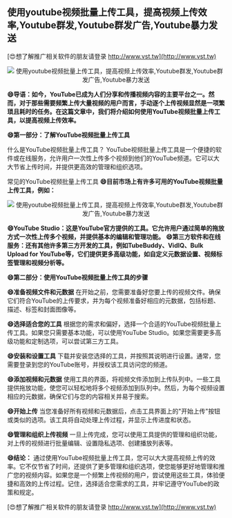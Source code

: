 ## **使用youtube视频批量上传工具，提高视频上传效率,Youtube群发,Youtube群发广告,Youtube暴力发送**

[😍想了解推广相关软件的朋友请登录 http://www.vst.tw](http://www.vst.tw)

 <center><img src="https://vst.tw/MP4/tuiguang/png/3.png" alt="使用youtube视频批量上传工具，提高视频上传效率,Youtube群发,Youtube群发广告,Youtube暴力发送"></center>

**😄导语：如今，YouTube已成为人们分享和传播视频内容的主要平台之一。然而，对于那些需要频繁上传大量视频的用户而言，手动逐个上传视频显然是一项繁琐且耗时的任务。在这篇文章中，我们将介绍如何使用YouTube视频批量上传工具，以提高视频上传效率。**

**😄第一部分：了解YouTube视频批量上传工具**

什么是YouTube视频批量上传工具？
YouTube视频批量上传工具是一个便捷的软件或在线服务，允许用户一次性上传多个视频到他们的YouTube频道。它可以大大节省上传时间，并提供更高效的管理和组织选项。

常见的YouTube视频批量上传工具
**😄目前市场上有许多可用的YouTube视频批量上传工具，例如：**

 <center><img src="https://vst.tw/MP4/tuiguang/png/1.png" alt="使用youtube视频批量上传工具，提高视频上传效率,Youtube群发,Youtube群发广告,Youtube暴力发送"></center>

**😄YouTube Studio：这是YouTube官方提供的工具。它允许用户通过简单的拖放方式一次性上传多个视频，并提供基本的编辑和管理功能。**
**😄第三方软件和在线服务：还有其他许多第三方开发的工具，例如TubeBuddy、VidIQ、Bulk Upload for YouTube等，它们提供更多高级功能，如自定义元数据设置、视频标签管理和视频分析等。**

**😄第二部分：使用YouTube视频批量上传工具的步骤**

**😄准备视频文件和元数据**
在开始之前，您需要准备好您要上传的视频文件。确保它们符合YouTube的上传要求，并为每个视频准备好相应的元数据，包括标题、描述、标签和封面图像等。

**😄选择适合您的工具**
根据您的需求和偏好，选择一个合适的YouTube视频批量上传工具。如果您只需要基本功能，可以使用YouTube Studio。如果您需要更多高级功能和定制选项，可以尝试第三方工具。

**😄安装和设置工具**
下载并安装您选择的工具，并按照其说明进行设置。通常，您需要登录到您的YouTube账号，并授权该工具访问您的频道。

**😄添加视频和元数据**
使用工具的界面，将视频文件添加到上传队列中。一些工具提供拖放功能，使您可以轻松地将多个视频添加到队列中。然后，为每个视频设置相应的元数据，确保它们与您的内容相关并易于搜索。

**😄开始上传**
当您准备好所有视频和元数据后，点击工具界面上的"开始上传"按钮或类似的选项。该工具将自动处理上传过程，并显示上传进度和状态。

**😄管理和组织上传视频**
一旦上传完成，您可以使用工具提供的管理和组织功能，对上传的视频进行批量编辑、设置隐私选项、创建播放列表等。

**😄结论：**
通过使用YouTube视频批量上传工具，您可以大大提高视频上传的效率。它不仅节省了时间，还提供了更多管理和组织选项，使您能够更好地管理和推广您的视频内容。如果您是一个频繁上传视频的用户，尝试使用这些工具，体验便捷和高效的上传过程。记住，选择适合您需求的工具，并牢记遵守YouTube的政策和规定。

[😍想了解推广相关软件的朋友请登录 http://www.vst.tw](http://www.vst.tw)



